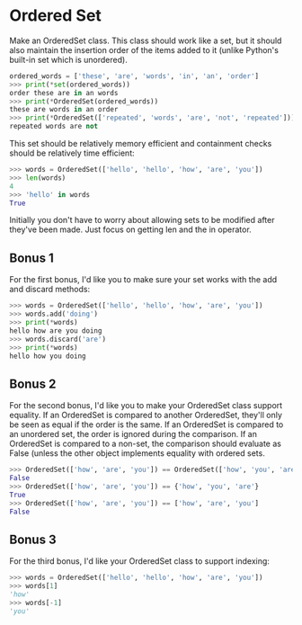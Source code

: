 # Ordered Set

Make an OrderedSet class. This class should work like a set, but it should also maintain the insertion order of the items added to it (unlike Python's built-in set which is unordered).

```python
ordered_words = ['these', 'are', 'words', 'in', 'an', 'order']
>>> print(*set(ordered_words))
order these are in an words
>>> print(*OrderedSet(ordered_words))
these are words in an order
>>> print(*OrderedSet(['repeated', 'words', 'are', 'not', 'repeated']))
repeated words are not
```

This set should be relatively memory efficient and containment checks should be relatively time efficient:

```python
>>> words = OrderedSet(['hello', 'hello', 'how', 'are', 'you'])
>>> len(words)
4
>>> 'hello' in words
True
```

Initially you don't have to worry about allowing sets to be modified after they've been made. Just focus on getting len and the in operator.

## Bonus 1

For the first bonus, I'd like you to make sure your set works with the add and discard methods:

```python
>>> words = OrderedSet(['hello', 'hello', 'how', 'are', 'you'])
>>> words.add('doing')
>>> print(*words)
hello how are you doing
>>> words.discard('are')
>>> print(*words)
hello how you doing
```

## Bonus 2

For the second bonus, I'd like you to make your OrderedSet class support equality. If an OrderedSet is compared to another OrderedSet, they'll only be seen as equal if the order is the same. If an OrderedSet is compared to an unordered set, the order is ignored during the comparison. If an OrderedSet is compared to a non-set, the comparison should evaluate as False (unless the other object implements equality with ordered sets.

```python
>>> OrderedSet(['how', 'are', 'you']) == OrderedSet(['how', 'you', 'are'])
False
>>> OrderedSet(['how', 'are', 'you']) == {'how', 'you', 'are'}
True
>>> OrderedSet(['how', 'are', 'you']) == ['how', 'are', 'you']
False
```

## Bonus 3

For the third bonus, I'd like your OrderedSet class to support indexing:

```python
>>> words = OrderedSet(['hello', 'hello', 'how', 'are', 'you'])
>>> words[1]
'how'
>>> words[-1]
'you'
```
